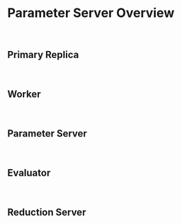 # Parameter Server Overview

<br>

## Primary Replica

<br>

## Worker

<br>

## Parameter Server

<br>

## Evaluator

<br>

## Reduction Server